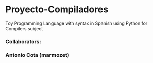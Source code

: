 # Proyecto-Compiladores
Toy Programming Language with syntax in Spanish using Python for Compilers subject

### Collaborators:
### Antonio Cota (marmozet) 
